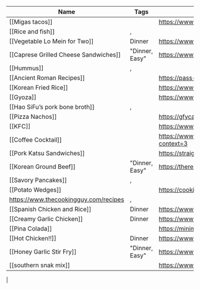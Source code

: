 ﻿Name|Tags|Link
-|-|-|
[[Migas tacos]]||https://www.foodnetwork.com/recipes/migas-taco-recipe-1941213
[[Rice and fish]]|,
[[Vegetable Lo Mein for Two]]|Dinner|https://www.forkinthekitchen.com/vegetable-lo-mein-for-two/
[[Caprese Grilled Cheese Sandwiches]]|"Dinner, Easy"|https://www.thekitchn.com/recipe-caprese-grilled-cheese-234415
[[Hummus]]|,
[[Ancient Roman Recipes]]||https://pass-the-garum.blogspot.com/p/ingredients.html
[[Korean Fried Rice]]||https://www.thecookingguy.com/cookbook/gochujang-and-bacon-fried-rice
[[Gyoza]]||https://www.recipetineats.com/gyoza-japanese-dumplings-potstickers/
[[Hao SiFu’s pork bone broth]]|,
[[Pizza Nachos]]||https://gfycat.com/piercingterriblefairyfly-recipe
[[KFC]]||https://www.chicagotribune.com/dining/recipes/ct-kfc-recipe-test-20160818-story.html
[[Coffee Cocktail]]||https://www.reddit.com/r/GifRecipes/comments/i3keko/cocktail_chemistry_a_manhattan_poured_through/g0bw8qt/?context=3
[[Pork Katsu Sandwiches]]||https://straightupeats.com/pork-cutlet-sandwich-recipe/
[[Korean Ground Beef]]|"Dinner, Easy"|https://therecipecritic.com/korean-ground-beef-rice-bowls/
[[Savory Pancakes]]|,
[[Potato Wedges]]||https://cookieandkate.com/crispy-baked-potato-wedges-recipe/
https://www.thecookingguy.com/recipes|,
[[Spanish Chicken and Rice]]|Dinner|https://www.lecremedelacrumb.com/one-pan-spanish-chicken-rice/
[[Creamy Garlic Chicken]]|Dinner|https://www.saltandlavender.com/creamy-garlic-chicken/
[[Pina Colada]]||https://minimalistbaker.com/pina-colada-smoothie/
[[Hot Chicken!!]]|Dinner|https://www.bonappetit.com/recipe/nashville-style-hot-chicken
[[Honey Garlic Stir Fry]]|"Dinner, Easy"|https://www.dinneratthezoo.com/honey-garlic-chicken-stir-fry/#wprm-recipe-container-7144
[[southern snak mix]]||https://www.melissassouthernstylekitchen.com/party-snack-mix/
|